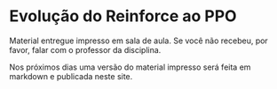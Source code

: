 # Evolução do Reinforce ao PPO

Material entregue impresso em sala de aula. Se você não recebeu, por favor, falar com o professor da disciplina. 

Nos próximos dias uma versão do material impresso será feita em markdown e publicada neste site. 